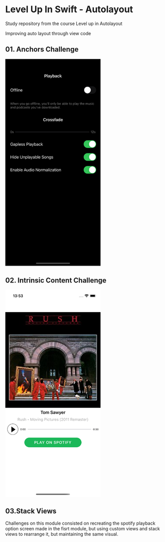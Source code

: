 
# Level Up In Swift - Autolayout

Study repository from the course Level up in Autolayout

Improving auto layout through view code

## 01. Anchors Challenge

<img src="./01.Anchors/Images/BasicAnchorsChallenge.png" width="300">

## 02. Intrinsic Content Challenge

<img src="./02.Intrinsic Content Size/Images/IntrinsicContentSizeChallenge.png" width="300">

## 03.Stack Views

Challenges on this module consisted on recreating the spotify playback option screen made in the fisrt module, but using custom views and stack views to rearrange it, but maintaining the same visual.
